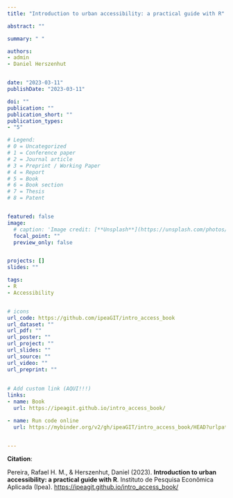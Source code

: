 ```yaml
---
title: "Introduction to urban accessibility: a practical guide with R"

abstract: ""

summary: " "

authors:
- admin
- Daniel Herszenhut


date: "2023-03-11"
publishDate: "2023-03-11"

doi: ""
publication: ""
publication_short: ""
publication_types:
- "5"

# Legend: 
# 0 = Uncategorized
# 1 = Conference paper
# 2 = Journal article
# 3 = Preprint / Working Paper
# 4 = Report
# 5 = Book
# 6 = Book section
# 7 = Thesis
# 8 = Patent


featured: false
image:
  # caption: 'Image credit: [**Unsplash**](https://unsplash.com/photos/jdD8gXaTZsc)'
  focal_point: ""
  preview_only: false


projects: []
slides: ""

tags:
- R
- Accessibility


# icons
url_code: https://github.com/ipeaGIT/intro_access_book
url_dataset: ""
url_pdf: ""
url_poster: ""
url_project: ""
url_slides: ""
url_source: ""
url_video: ""
url_preprint: ""
  
  
# Add custom link (AQUI!!!)
links:
- name: Book
  url: https://ipeagit.github.io/intro_access_book/

- name: Run code online
  url: https://mybinder.org/v2/gh/ipeaGIT/intro_access_book/HEAD?urlpath=rstudio


---
```


__Citation__:

Pereira, Rafael H. M., & Herszenhut, Daniel (2023). **Introduction to urban accessibility: a practical guide with R**. Instituto de Pesquisa Econômica Aplicada (Ipea). <https://ipeagit.github.io/intro_access_book/>


